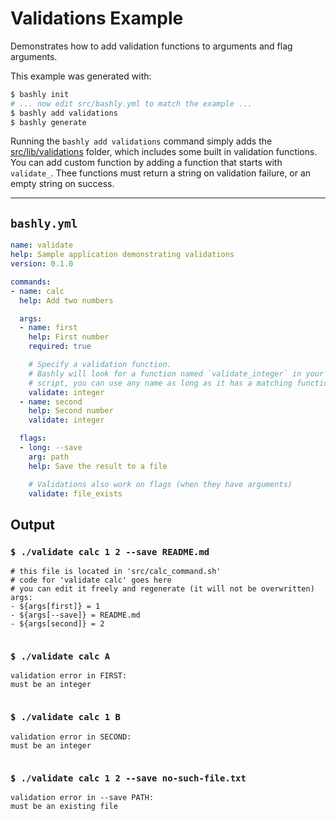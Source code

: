 # Validations Example

Demonstrates how to add validation functions to arguments and flag arguments.

This example was generated with:

```bash
$ bashly init
# ... now edit src/bashly.yml to match the example ...
$ bashly add validations
$ bashly generate
```

Running the `bashly add validations` command simply adds the
[src/lib/validations](src/lib/validations) folder, which includes some built in
validation functions. You can add custom function by adding a function that
starts with `validate_`. Thee functions must return a string on validation
failure, or an empty string on success.

-----

## `bashly.yml`

````yaml
name: validate
help: Sample application demonstrating validations
version: 0.1.0

commands:
- name: calc
  help: Add two numbers

  args:
  - name: first
    help: First number
    required: true

    # Specify a validation function.
    # Bashly will look for a function named `validate_integer` in your
    # script, you can use any name as long as it has a matching function.
    validate: integer
  - name: second
    help: Second number
    validate: integer

  flags:
  - long: --save
    arg: path
    help: Save the result to a file

    # Validations also work on flags (when they have arguments)
    validate: file_exists
````



## Output

### `$ ./validate calc 1 2 --save README.md`

````shell
# this file is located in 'src/calc_command.sh'
# code for 'validate calc' goes here
# you can edit it freely and regenerate (it will not be overwritten)
args:
- ${args[first]} = 1
- ${args[--save]} = README.md
- ${args[second]} = 2


````

### `$ ./validate calc A`

````shell
validation error in FIRST:
must be an integer


````

### `$ ./validate calc 1 B`

````shell
validation error in SECOND:
must be an integer


````

### `$ ./validate calc 1 2 --save no-such-file.txt`

````shell
validation error in --save PATH:
must be an existing file


````



